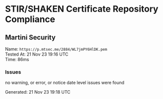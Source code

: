# STIR/SHAKEN Certificate Repository Compliance

## Martini Security

Name: `https://p.mtsec.me/2884/WL7jmPY6HlDK.pem`\
Tested At: 21 Nov 23 19:16 UTC\
Time: 86ms

### Issues

no warning, or error, or notice date level issues were found

Generated: 21 Nov 23 19:18 UTC